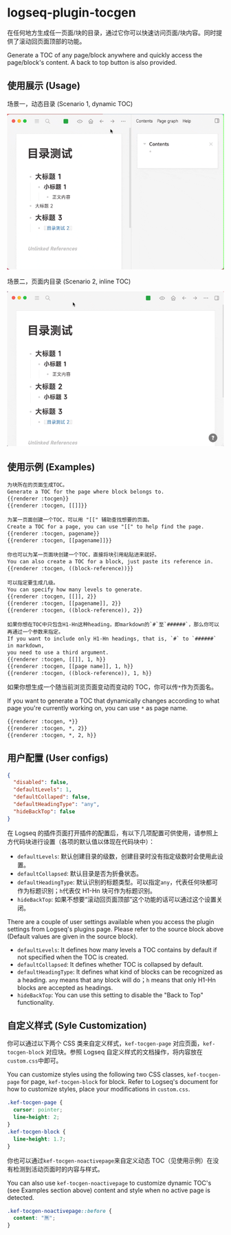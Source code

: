 # logseq-plugin-tocgen

在任何地方生成任一页面/块的目录，通过它你可以快速访问页面/块内容。同时提供了滚动回页面顶部的功能。

Generate a TOC of any page/block anywhere and quickly access the page/block's content. A back to top button is also provided.

## 使用展示 (Usage)

场景一，动态目录 (Scenario 1, dynamic TOC)

![demo](demo_dynamic_toc.gif)

场景二，页面内目录 (Scenario 2, inline TOC)

![demo](demo_inline_toc.gif)

## 使用示例 (Examples)

```
为块所在的页面生成TOC。
Generate a TOC for the page where block belongs to.
{{renderer :tocgen}}
{{renderer :tocgen, [[]]}}

为某一页面创建一个TOC，可以用 "[[" 辅助查找想要的页面。
Create a TOC for a page, you can use "[[" to help find the page.
{{renderer :tocgen, pagename}}
{{renderer :tocgen, [[pagename]]}}

你也可以为某一页面块创建一个TOC，直接将块引用粘贴进来就好。
You can also create a TOC for a block, just paste its reference in.
{{renderer :tocgen, ((block-reference))}}

可以指定要生成几级。
You can specify how many levels to generate.
{{renderer :tocgen, [[]], 2}}
{{renderer :tocgen, [[pagename]], 2}}
{{renderer :tocgen, ((block-reference)), 2}}

如果你想在TOC中只包含H1-Hn这种heading，即markdown的`#`至`######`，那么你可以再通过一个参数来指定。
If you want to include only H1-Hn headings, that is, `#` to `######` in markdown,
you need to use a third argument.
{{renderer :tocgen, [[]], 1, h}}
{{renderer :tocgen, [[page name]], 1, h}}
{{renderer :tocgen, ((block-reference)), 1, h}}
```

如果你想生成一个随当前浏览页面变动而变动的 TOC，你可以传`*`作为页面名。

If you want to generate a TOC that dynamically changes according to what page you're currently working on, you can use `*` as page name.

```
{{renderer :tocgen, *}}
{{renderer :tocgen, *, 2}}
{{renderer :tocgen, *, 2, h}}
```

## 用户配置 (User configs)

```json
{
  "disabled": false,
  "defaultLevels": 1,
  "defaultCollaped": false,
  "defaultHeadingType": "any",
  "hideBackTop": false
}
```

在 Logseq 的插件页面打开插件的配置后，有以下几项配置可供使用，请参照上方代码块进行设置（各项的默认值以体现在代码块中）：

- `defaultLevels`: 默认创建目录的级数，创建目录时没有指定级数时会使用此设置。
- `defaultCollapsed`: 默认目录是否为折叠状态。
- `defaultHeadingType`: 默认识别的标题类型。可以指定`any`，代表任何块都可作为标题识别；`h`代表仅 H1-Hn 块可作为标题识别。
- `hideBackTop`: 如果不想要“滚动回页面顶部”这个功能的话可以通过这个设置关闭。

There are a couple of user settings available when you access the plugin settings from Logseq's plugins page. Please refer to the source block above (Default values are given in the source block).

- `defaultLevels`: It defines how many levels a TOC contains by default if not specified when the TOC is created.
- `defaultCollapsed`: It defines whether TOC is collapsed by default.
- `defaultHeadingType`: It defines what kind of blocks can be recognized as a heading. `any` means that any block will do；`h` means that only H1-Hn blocks are accepted as headings.
- `hideBackTop`: You can use this setting to disable the "Back to Top" functionality.

## 自定义样式 (Syle Customization)

你可以通过以下两个 CSS 类来自定义样式，`kef-tocgen-page` 对应页面，`kef-tocgen-block` 对应块。参照 Logseq 自定义样式的文档操作，将内容放在`custom.css`中即可。

You can customize styles using the following two CSS classes, `kef-tocgen-page` for page, `kef-tocgen-block` for block. Refer to Logseq's document for how to customize styles, place your modifications in `custom.css`.

```css
.kef-tocgen-page {
  cursor: pointer;
  line-height: 2;
}
.kef-tocgen-block {
  line-height: 1.7;
}
```

你也可以通过`kef-tocgen-noactivepage`来自定义动态 TOC（见使用示例）在没有检测到活动页面时的内容与样式。

You can also use `kef-tocgen-noactivepage` to customize dynamic TOC's (see Examples section above) content and style when no active page is detected.

```css
.kef-tocgen-noactivepage::before {
  content: "🈚️";
}
```

